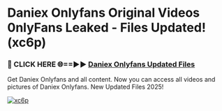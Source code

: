 # Daniex Onlyfans Original Videos 0nlyFans Leaked - Files Updated! (xc6p)

<h3>🔴 CLICK HERE 🌐==►► <a href="https://tinyurl.com/brd5kh86" rel="nofollow">Daniex Onlyfans Updated Files</a></h3>

Get Daniex Onlyfans and all content. Now you can access all videos and pictures of Daniex Onlyfans. New Updated Files 2025!

[![xc6p](https://i.imgur.com/K7sEzmb.gif)](https://tinyurl.com/brd5kh86)
